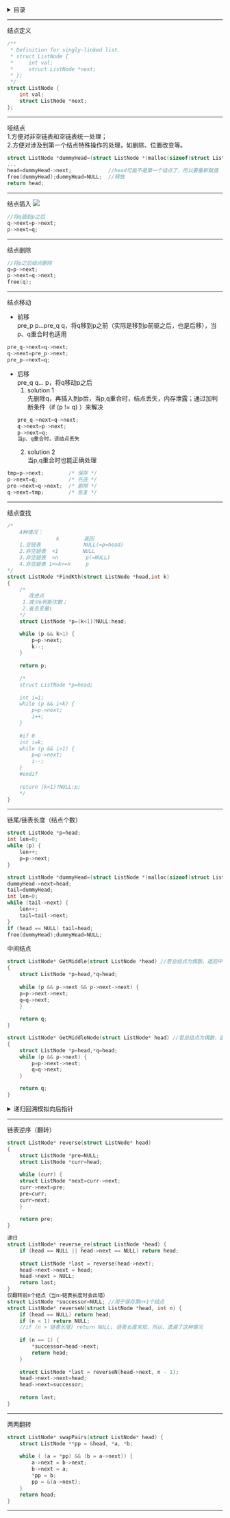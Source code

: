 <details>
<summary>目录</summary>
	
- 结点定义  
- 哑结点  
- 结点插入  
- 结点删除  
- 结点移动  
- 结点查找
- 链尾/链表长度（结点个数） 
- 中间结点  
- **递归回溯模拟向后指针**  
- 链表逆序（翻转）  
- 链表两两翻转  
</details>

***
结点定义
```c
/**
 * Definition for singly-linked list.
 * struct ListNode {
 *     int val;
 *     struct ListNode *next;
 * };
 */
struct ListNode {
    int val;
    struct ListNode *next;
};
```
***
哑结点  
1.方便对非空链表和空链表统一处理；  
2.方便对涉及到第一个结点特殊操作的处理，如删除、位置改变等。
```c
struct ListNode *dummyHead=(struct ListNode *)malloc(sizeof(struct ListNode));dummyHead->next=head;
...
head=dummyHead->next;            //head可能不是第一个结点了，所以要重新赋值
free(dummyHead);dummyHead=NULL;  //释放
return head;
```
***
结点插入
![](https://github.com/anneszcn/pkb/blob/master/data%20structure/pic/insert.png)  
``` c
//将q插到p之后
q->next=p->next;
p->next=q;
```
***
结点删除
``` c
//将p之后结点删除
q=p->next;
p->next=q->next;
free(q);
```
***
结点移动  
- 前移  
pre_p p...pre_q q，将q移到p之前（实际是移到p前驱之后，也是后移），当p、q重合时也适用  
```c
pre_q->next=q->next;
q->next=pre_p->next;
pre_p->next=q;
```
- 后移  
pre_q q... p，将q移动p之后  
    1. solution 1  
  先删除q，再插入到p后，当p,q重合时，结点丢失，内存泄露；通过加判断条件（if (p != q) ）来解决  
     ```c
     pre_q->next=q->next;
     q->next=p->next;
     p->next=q;
     当p、q重合时，该结点丢失
     ```
    2. solution 2  
  当p,q重合时也能正确处理
```c  
tmp=p->next;        /* 保存 */
p->next=q;          /* 先连 */
pre->next=q->next;  /* 删除 */
q->next=tmp;        /* 恢复 */
```
***
结点查找
```c
/*
    4种情况：
                k        返回
    1.空链表              NULL(=p=head)
    2.非空链表  <1        NULL
    3.非空链表  >n         p(=NULL)
    4.非空链表 1<=k<=n     p
*/
struct ListNode *FindKth(struct ListNode *head,int k)
{   
    /* 
       改进点  
     1.减少k判断次数；
     2.省去变量i
    */
    struct ListNode *p=(k<1)?NULL:head;

    while (p && k>1) {
        p=p->next;
        k--;
    }
    
    return p;
    
    /*
    struct ListNode *p=head;
   
    int i=1;
    while (p && i<k) {
        p=p->next;
        i++;
    }
    
    #if 0
    int i=k;
    while (p && i>1) {
        p=p->next;
        i--;
    }
    #endif
    
    return (k<1)?NULL:p; 
    */
}
```
***
链尾/链表长度（结点个数）
```c
struct ListNode *p=head;
int len=0;
while (p) {
    len++;
    p=p->next;
}

struct ListNode *dummyHead=(struct ListNode *)malloc(sizeof(struct ListNode)),tail;
dummyHead->next=head;
tail=dummyHead;
int len=0;
while (tail->next) {
    len++;
    tail=tail->next;
}
if (head == NULL) tail=head;
free(dummyHead);dummyHead=NULL;
```
中间结点  
```c
struct ListNode* GetMiddle(struct ListNode *head) //若总结点为偶数，返回中间偏前的
{
    struct ListNode *p=head,*q=head;
	
    while (p && p->next && p->next->next) {
	p=p->next->next;		
	q=q->next;
    }
	
    return q;
}

struct ListNode* GetMiddleNode(struct ListNode* head) //若总结点为偶数，返回中间偏后的
{
    struct ListNode *p=head,*q=head;
    while (p && p->next) {
        p=p->next->next;
    	q=q->next;
    }

    return q;
}
```
<details>
<summary>递归回溯模拟向后指针</summary>
	
```c
void reverseOutput(struct ListNode *head)
{
    if (head == NULL) return;
    
    reverseOutput(head->next);
    
    static int FirstFlag;
    
    printf("%s%d",(FirstFlag++)?" ":"",head->val);
}


int len=0,counter=0,k;
struct ListNode *tail=NULL,Kth=NULL,Kth2=NULL; //Kth2:Kth from the end

void RecurBacktrack(struct ListNode *head)
{
    if (head == NULL) return;
    
    counter++;
    if (counter == k) Kth=head; //当前结点为第k个
    
    RecurBacktrack(head->next);
    
    static int TailFlag;
    if (!tailFlag) {  //此时，当前结点为尾结点；仅执行一次，将链表参数保存起来
        len=counter;
	tail=head;
	tailFlag=1;
	
	if (k==1) Kth2=head;

        return;
    }
    /*
        (1 <= k && k <= len)：k值有效；
	(counter-- == len+1-k)：当前结点为倒数第k个；自减--退后一结点
    */
    if ((1 <= k && k <= len) && (counter-- == len+1-k)) Kth2=head;
}

（逆序）
struct ListNode *tail,*pre; //tail表示当前链表的尾，即是逆序链表的头
void reverse(struct ListNode *head) {
    if (head == NULL) {
        tail=head;
	return;
    }
    
    reverse(head->next);
    static int tailFlag;
    if (!tailFlag) {
        tail=head;
	pre=tail;
	tailFlag=1;
    }
    else {
        pre->next=head;
        pre=head;
    }
}
pre->next=NULL;
```
</details>

***
链表逆序（翻转）
```c
struct ListNode* reverse(struct ListNode* head)
{
    struct ListNode *pre=NULL;
    struct ListNode *curr=head;
	
    while (curr) {
	struct ListNode *next=curr->next;
	curr->next=pre;
	pre=curr;
	curr=next;
    }
	
    return pre;
}

递归
struct ListNode* reverse_re(struct ListNode *head) {
    if (head == NULL || head->next == NULL) return head;
    
    struct ListNode *last = reverse(head->next);
    head->next->next = head;
    head->next = NULL;
    return last;
}
仅翻转前n个结点（当n>链表长度时会出错）
struct ListNode *successor=NULL; //用于保存第n+1个结点
struct ListNode* reverseN(struct ListNode *head, int n) {
    if (head == NULL) return head;
    if (n < 1) return NULL;
    //if (n > 链表长度) return NULL; 链表长度未知，所以，遗漏了这种情况
	
    if (n == 1) { 
        *successor=head->next;
        return head;
    }
    
    struct ListNode *last = reverseN(head->next, n - 1);
    head->next->next=head;
    head->next=successor;
    
    return last;
}
```
***
两两翻转
```c
struct ListNode* swapPairs(struct ListNode* head) {
    struct ListNode **pp = &head, *a, *b;
	
    while ( (a = *pp) && (b = a->next)) {
        a->next = b->next;
        b->next = a;
        *pp = b;
        pp = &(a->next);
    }
    return head;
}
```
***

